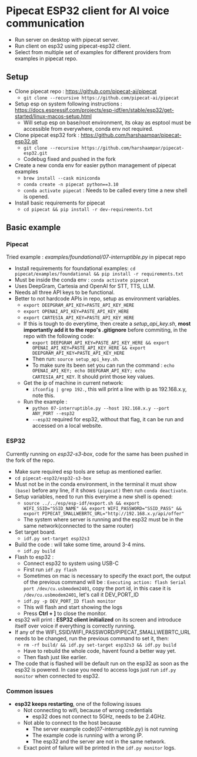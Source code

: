 # Pipecat ESP32 client for AI voice communication

- Run server on desktop with pipecat server.
- Run client on esp32 using pipecat-esp32 client.
- Select from multiple set of examples for different providers from examples in pipecat repo.

## Setup
- Clone pipecat repo : https://github.com/pipecat-ai/pipecat
  - `git clone --recursive https://github.com/pipecat-ai/pipecat`
- Setup esp on system following instructions : https://docs.espressif.com/projects/esp-idf/en/stable/esp32/get-started/linux-macos-setup.html
  - Will setup esp on base/root environment, its okay as esptool must be accessible from everywhere, conda env not required.
- Clone pipecat esp32 fork : https://github.com/harshaampar/pipecat-esp32.git
  - `git clone --recursive https://github.com/harshaampar/pipecat-esp32.git`
  - Codebug fixed and pushed in the fork
- Create a new conda env for easier python management of pipecat examples
  - `brew install --cask miniconda`
  - `conda create -n pipecat python==3.10`
  - `conda activate pipecat` : Needs to be called every time a new shell is opened.
- Install basic requirements for pipecat
  - `cd pipecat && pip install -r dev-requirements.txt`

## Basic example

### Pipecat 
Tried example : _examples/foundational/07-interruptible.py_ in pipecat repo
- Install requirements for foundational examples: `cd pipecat/examples/foundational && pip install -r requirements.txt`
- Must be inside the conda env : `conda activate pipecat`
- Uses DeepGram, Cartesia and OpenAI for STT, TTS, LLM.
- Needs all three API keys to be functional.
- Better to not hardcode APIs in repo, setup as environment variables.
  - `export DEEPGRAM_API_KEY=PASTE_API_KEY_HERE`
  - `export OPENAI_API_KEY=PASTE_API_KEY_HERE`
  - `export CARTESIA_API_KEY=PASTE_API_KEY_HERE`
  - If this is tough to do everytime, then create a _setup_api_key.sh_, **most importantly add it to the repo's .gitignore** before commiting, in the repo with the following code:
    - `export DEEPGRAM_API_KEY=PASTE_API_KEY_HERE && export OPENAI_API_KEY=PASTE_API_KEY_HERE && export DEEPGRAM_API_KEY=PASTE_API_KEY_HERE`
    - Then run: `source setup_api_key.sh`.
    - To make sure its been set you can run the command : `echo OPENAI_API_KEY; echo DEEPGRAM_API_KEY; echo CARTESIA_API_KEY`. It should print those key values.
  - Get the ip of machine in current network:
    - `ifconfig | grep 192.`, this will print a line with ip as 192.168.x.y, note this.
  - Run the example :
    - `python 07-interruptible.py --host 192.168.x.y --port ANY_PORT --esp32`
    - `--esp32` required for esp32, without that flag, it can be run and accessed on a local website.

### ESP32
Currently running on _esp32-s3-box_, code for the same has been pushed in the fork of the repo.
- Make sure required esp tools are setup as mentioned earlier.
- `cd pipecat-esp32/esp32-s3-box`
- Must not be in the conda environment, in the terminal it must show `(base)` before any line, if it shows `(pipecat)` then run `conda deactivate`.
- Setup variables, need to run this everyime a new shell is opened:
  - `source ../../esp/esp-idf/export.sh && export WIFI_SSID="SSID_NAME" && export WIFI_PASSWORD="SSID_PASS" && export PIPECAT_SMALLWEBRTC_URL="http://192.168.x.y/api/offer"`
  - The system where server is running and the esp32 must be in the same network(connected to the same router)
- Set target board.
  - `idf.py set-target esp32s3`
- Build the code : will take some time, around 3-4 mins.
  - `idf.py build`
- Flash to esp32 :
  - Connect esp32 to system using USB-C
  - First run `idf.py flash`
  - Sometimes on mac is necessary to specify the exact port, the output of the previous command will be :
    `Executing action: flash
    Serial port /dev/cu.usbmodem2401`, copy the port id, in this case it is `/dev/cu.usbmodem2401`, let's call it DEV_PORT_ID
  - `idf.py -p DEV_PORT_ID flash monitor`
  - This will flash and start showing the logs 
  - Press **Ctrl + ]** to close the monitor.
- esp32 will print : **ESP32 client initialized** on its screen and introduce itself over voice if everything is correctly running.
- If any of the WIFI_SSID/WIFI_PASSWORD/PIPECAT_SMALLWEBRTC_URL needs to be changed, run the previous command to set it, then:
  - `rm -rf build/ && idf.py set-target esp32s3 && idf.py build`
  - Have to rebuild the whole code, havent found a better way yet.
  - Then flash just like earlier.
- The code that is flashed will be default run on the esp32 as soon as the esp32 is powered. In case you need to access logs just run `idf.py monitor` when connected to esp32.

### Common issues
- **esp32 keeps restarting**, one of the following issues
  - Not connecting to wifi, because of wrong credentials
    - esp32 does not connect to 5GHz, needs to be 2.4GHz.
  - Not able to connect to the host because
    - The server example code(_07-interruptible.py_) is not running
    - The example code is running with a wrong IP.
    - The esp32 and the server are not in the same network.
  - Exact point of failure will be printed in the `idf.py monitor` logs.
